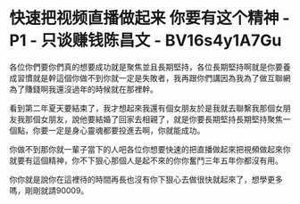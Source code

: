 # 快速把视频直播做起来 你要有这个精神 - P1 - 只谈赚钱陈昌文 - BV16s4y1A7Gu

各位你們要你們真的想要成功就是聚焦並且長期堅持，各位長期堅持啊就是你要養成習慣就是幹這個你做不到你就一定是失敗者，我再跟你們講因為我為了做互聯網為了賺錢啊我還沒過年的時候就在那裡幹。

看到第二年夏天要結束了，我才想起來我還有個女朋友於是我就去聯繫我那個女朋友我那個女朋友，說他要結婚了回家去相親了，就是你要長期堅持長期堅持聚焦一個點，你要一定是身心靈魂都要投進去啊，你就能成功。

你做不到那你就一輩子當下的人吧各位你想要快速的把直播做起來把視頻做起來你就要有這個精神，你不下狠心那個人是起不來的你你奮鬥三年五年你都沒有用。

你你就是說你在這裡待的時間再長也沒有你下狠心去做很快就起來了，想學更多嗎，剛剛就請90009。